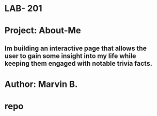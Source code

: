 # LAB- 201

# Project: About-Me

## Im building an interactive page that allows the user to gain some insight into my life while keeping them engaged with notable trivia facts.

# Author: Marvin B.

# repo






